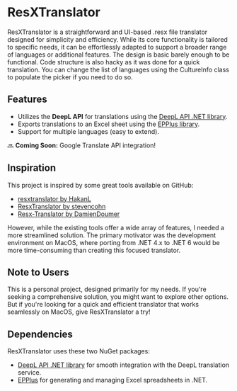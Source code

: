 # ResXTranslator

ResXTranslator is a straightforward and UI-based .resx file translator designed for simplicity and efficiency. While its core functionality is tailored to specific needs, it can be effortlessly adapted to support a broader range of languages or additional features. The design is basic barely enough to be functional. Code structure is also hacky as it was done for a quick translation. You can change the list of languages using the CultureInfo class to populate the picker if you need to do so. 

## Features

- Utilizes the **DeepL API** for translations using the [DeepL API .NET library](https://www.nuget.org/packages/DeepL/).
- Exports translations to an Excel sheet using the [EPPlus library](https://www.nuget.org/packages/EPPlus/).
- Support for multiple languages (easy to extend).

🔜 **Coming Soon:** Google Translate API integration!

## Inspiration

This project is inspired by some great tools available on GitHub:

- [resxtranslator by HakanL](https://github.com/HakanL/resxtranslator)
- [ResxTranslator by stevencohn](https://github.com/stevencohn/ResxTranslator)
- [Resx-Translator by DamienDoumer](https://github.com/DamienDoumer/Resx-Translator)

However, while the existing tools offer a wide array of features, I needed a more streamlined solution. The primary motivator was the development environment on MacOS, where porting from .NET 4.x to .NET 6 would be more time-consuming than creating this focused translator.

## Note to Users

This is a personal project, designed primarily for my needs. If you're seeking a comprehensive solution, you might want to explore other options. But if you're looking for a quick and efficient translator that works seamlessly on MacOS, give ResXTranslator a try!

## Dependencies

ResXTranslator uses these two NuGet packages:
- [DeepL API .NET library](https://www.nuget.org/packages/DeepL/) for smooth integration with the DeepL translation service.
- [EPPlus](https://www.nuget.org/packages/EPPlus/) for generating and managing Excel spreadsheets in .NET.

